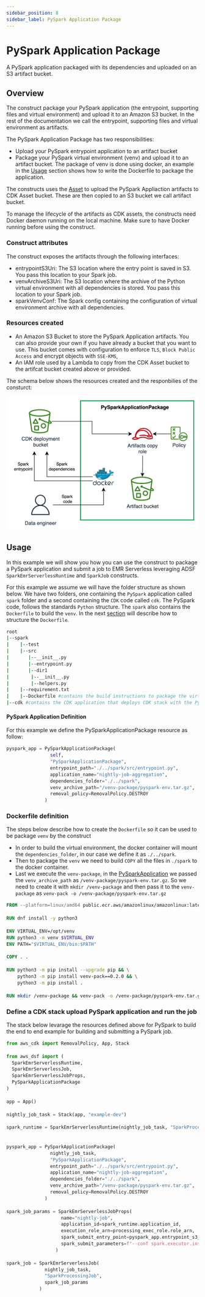 ```yaml
---
sidebar_position: 8
sidebar_label: PySpark Application Package
---
```


# PySpark Application Package

A PySpark application packaged with its dependencies and uploaded on an S3 artifact bucket.

## Overview

The construct package your PySpark application (the entrypoint, supporting files and virtual environment) 
and upload it to an Amazon S3 bucket. In the rest of the documentation we call the entrypoint, 
supporting files and virtual environment as artifacts.

The PySpark Application Package has two responsibilities:

* Upload your PySpark entrypoint application to an artifact bucket
* Package your PySpark virtual environment (venv) and upload it to an artifact bucket. The package of venv is done using docker,
 an example in the [Usage](#usage) section shows how to write the Dockerfile to package the application.

The constructs uses the [Asset](https://docs.aws.amazon.com/cdk/api/v2/docs/aws-cdk-lib.aws_s3_assets.Asset.html) 
to upload the PySpark Appliaction artifacts to CDK Asset bucket. These are then copied to an S3 bucket we call artifact bucket.

To manage the lifecycle of the artifacts as CDK assets, the constructs need Docker daemon running on the local machine. 
Make sure to have Docker running before using the construct. 

### Construct attributes

The construct exposes the artifacts through the following interfaces:

  * entrypointS3Uri: The S3 location where the entry point is saved in S3. You pass this location to your Spark job. 
  * venvArchiveS3Uri: The S3 location where the archive of the Python virtual environment with all dependencies is stored. You pass this location to your Spark job. 
  * sparkVenvConf: The Spark config containing the configuration of virtual environment archive with all dependencies.

### Resources created
* An Amazon S3 Bucket to store the PySpark Application artifacts. You can also provide your own if you have already a bucket that you want to use. This bucket comes with configuration to enforce `TLS`, `Block Public Access` and encrypt objects with `SSE-KMS`,
* An IAM role used by a Lambda to copy from the CDK Asset bucket to the artifcat bucket created above or provided.

The schema below shows the resources created and the responbilies of the consturct:

![PySpark Application Package](../../../static/img/adsf-pyspark-application-package.png)

## Usage

In this example we will show you how you can use the construct to package a PySpark application 
and submit a job to EMR Serverless leveraging ADSF `SparkEmrServerlessRuntime` and `SparkJob` constructs.

For this example we assume we will have the folder structure as shown below. We have two folders, one containing 
the `PySpark` application called `spark` folder and a second containing the `CDK` code called `cdk`. 
The PySpark code, follows the standards `Python` structure. The `spark` also contains the `Dockerfile` to build the `venv`. 
In the next [section](#dockerfile-definition) will describe how to structure the `Dockerfile`. 

```bash
root
|--spark
|    |--test
|    |--src
|       |--__init__.py
|       |--entrypoint.py
|       |--dir1
|        |--__init__.py
|        |--helpers.py
|    |--requirement.txt
|    |--Dockerfile #contains the build instructions to package the virtual environment for PySpark
|--cdk #contains the CDK application that deploys CDK stack with the PySparkApplicationPackage
```
#### PySpark Application Definition

For this example we define the PySparkApplicationPackage resource as follow:

```python
pyspark_app = PySparkApplicationPackage(
                self,
                "PySparkApplicationPackage",
                entrypoint_path="./../spark/src/entrypoint.py",
                application_name="nightly-job-aggregation",
                dependencies_folder="./../spark",
                venv_archive_path="/venv-package/pyspark-env.tar.gz",
                removal_policy=RemovalPolicy.DESTROY
              )
```

### Dockerfile definition

The steps below describe how to create the `Dockerfile` so it can be used to be package `venv` by the construct

* In order to build the virtual environment, the docker container will mount the `dependencies_folder`, in our case we define it as `./../spark`.
* Then to package the `venv` we need to build `COPY` all the files in `./spark` to the docker container.
* Last we execute the `venv-package`, in the [PySparkApplication](#pyspark-application-definition) we passed the `venv_archive_path` as `/venv-package/pyspark-env.tar.gz`.
So we need to create it with `mkdir /venv-package` and then pass it to the `venv-package` as `venv-pack -o /venv-package/pyspark-env.tar.gz`

```Dockerfile
FROM --platform=linux/amd64 public.ecr.aws/amazonlinux/amazonlinux:latest AS base

RUN dnf install -y python3

ENV VIRTUAL_ENV=/opt/venv
RUN python3 -m venv $VIRTUAL_ENV
ENV PATH="$VIRTUAL_ENV/bin:$PATH"

COPY . .

RUN python3 -m pip install --upgrade pip && \
    python3 -m pip install venv-pack==0.2.0 && \
    python3 -m pip install .

RUN mkdir /venv-package && venv-pack -o /venv-package/pyspark-env.tar.gz && chmod ugo+r /venv-package/pyspark-env.tar.gz
```

### Define a CDK stack upload PySpark application and run the job

The stack below levarage the resources defined above for PySpark to build the end to end example for building and submitting a PySpark job.

```python
from aws_cdk import RemovalPolicy, App, Stack

from aws_dsf import (
  SparkEmrServerlessRuntime,
  SparkEmrServerlessJob, 
  SparkEmrServerlessJobProps,
  PySparkApplicationPackage
)

app = App()

nightly_job_task = Stack(app, "example-dev")

spark_runtime = SparkEmrServerlessRuntime(nightly_job_task, "SparkProcessingRuntime", name="nightly-job-aggregation")


pyspark_app = PySparkApplicationPackage(
                nightly_job_task,
                "PySparkApplicationPackage",
                entrypoint_path="./../spark/src/entrypoint.py",
                application_name="nightly-job-aggregation",
                dependencies_folder="./../spark",
                venv_archive_path="/venv-package/pyspark-env.tar.gz",
                removal_policy=RemovalPolicy.DESTROY
              )

spark_job_params = SparkEmrServerlessJobProps(
                    name="nightly-job",
                    application_id=spark_runtime.application_id,
                    execution_role_arn=processing_exec_role.role_arn,
                    spark_submit_entry_point=pyspark_app.entrypoint_s3_uri,
                    spark_submit_parameters=f"--conf spark.executor.instances=2 --conf spark.executor.memory=2G --conf spark.driver.memory=2G --conf spark.executor.cores=2 {sparkEnvConf}"
                  )

spark_job = SparkEmrServerlessJob(
              nightly_job_task, 
              "SparkProcessingJob",
              spark_job_params
            )

```